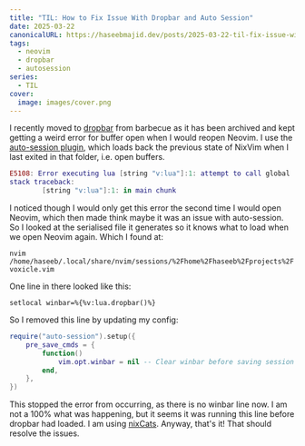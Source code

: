 ```yaml
---
title: "TIL: How to Fix Issue With Dropbar and Auto Session"
date: 2025-03-22
canonicalURL: https://haseebmajid.dev/posts/2025-03-22-til-fix-issue-with-dropbar-and-auto-session
tags:
  - neovim
  - dropbar
  - autosession
series:
  - TIL
cover:
  image: images/cover.png
---
```


I recently moved to [dropbar](https://github.com/Bekaboo/dropbar.nvim) from barbecue as it has been archived and kept
getting a weird error for buffer open when I would reopen Neovim. I use the [auto-session plugin](https://github.com/rmagatti/auto-session),
which loads back the previous state of NixVim when I last exited in that folder, i.e. open buffers.

```lua
E5108: Error executing lua [string "v:lua"]:1: attempt to call global 'dropbar' (a nil value)
stack traceback:
        [string "v:lua"]:1: in main chunk
```

I noticed though I would only get this error the second time I would open Neovim, which then made think maybe it was
an issue with auto-session. So I looked at the serialised file it generates so it knows what to load when we open
Neovim again. Which I found at:

`nvim /home/haseeb/.local/share/nvim/sessions/%2Fhome%2Fhaseeb%2Fprojects%2Fvoxicle.vim`

One line in there looked like this:

`setlocal winbar=%{%v:lua.dropbar()%}`

So I removed this line by updating my config:

```lua
require("auto-session").setup({
	pre_save_cmds = {
		function()
			vim.opt.winbar = nil -- Clear winbar before saving session
		end,
	},
})
```

This stopped the error from occurring, as there is no winbar line now. I am not a 100% what was happening, but it seems
it was running this line before dropbar had loaded. I am using [nixCats](https://github.com/BirdeeHub/nixCats-nvim).
Anyway, that's it! That should resolve the issues.
